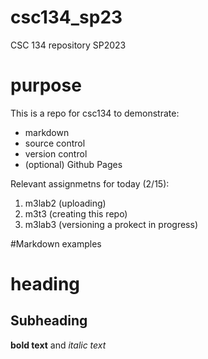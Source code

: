 # csc134_sp23
CSC 134 repository SP2023

# purpose 
This is a repo for csc134 to demonstrate:
- markdown
- source control
- version control
- (optional) Github Pages

Relevant assignmetns for today (2/15):
1. m3lab2 (uploading)
2. m3t3 (creating this repo)
3. m3lab3 (versioning a prokect in progress)

#Markdown examples
# heading #
## Subheading ##
**bold text** and *italic text*
